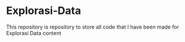 # Explorasi-Data

This repository is repository to store all code that I have been made for Explorasi Data content
